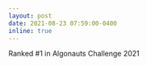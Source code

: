 ```yaml
---
layout: post
date: 2021-08-23 07:59:00-0400
inline: true
---
```


Ranked #1 in Algonauts Challenge 2021